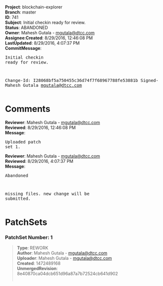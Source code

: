 <strong>Project</strong>: blockchain-explorer</br><strong>Branch</strong>: master<br><strong>ID</strong>: 741<br><strong>Subject</strong>: Initial checkin ready for review.<br><strong>Status</strong>: ABANDONED<br><strong>Owner</strong>: Mahesh Gutala - mgutala@dtcc.com<br><strong>Assignee</strong>:<strong>Created</strong>: 8/29/2016, 12:46:08 PM<br><strong>LastUpdated</strong>: 8/29/2016, 4:07:37 PM<br><strong>CommitMessage</strong>:<br><pre>Initial checkin ready for review.

Change-Id: I28068bf5a750455c36d74f7f68967788fe53881b
Signed-off-by: Mahesh Gutala <mgutala@dtcc.com>
</pre><h1>Comments</h1><strong>Reviewer</strong>: Mahesh Gutala - mgutala@dtcc.com<br><strong>Reviewed</strong>: 8/29/2016, 12:46:08 PM<br><strong>Message</strong>: <pre>Uploaded patch set 1.</pre><strong>Reviewer</strong>: Mahesh Gutala - mgutala@dtcc.com<br><strong>Reviewed</strong>: 8/29/2016, 4:07:37 PM<br><strong>Message</strong>: <pre>Abandoned

missing files. new change will be submitted.</pre><h1>PatchSets</h1><h3>PatchSet Number: 1</h3><blockquote><strong>Type</strong>: REWORK<br><strong>Author</strong>: Mahesh Gutala - mgutala@dtcc.com<br><strong>Uploader</strong>: Mahesh Gutala - mgutala@dtcc.com<br><strong>Created</strong>: 1472489168<br><strong>UnmergedRevision</strong>: 8e40870ca04dcb651d96a87a7b72524cb641d902<br><br></blockquote>